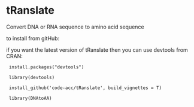 # tRanslate
Convert DNA or RNA sequence to amino acid sequence

to install from gitHub:

if you want the latest version of tRanslate then you can use devtools from CRAN:

<code> install.packages("devtools") </code>

<code> library(devtools) </code>

<code> install_github('code-acc/tRanslate', build_vignettes = T) </code>

<code> library(DNAtoAA) </code>
